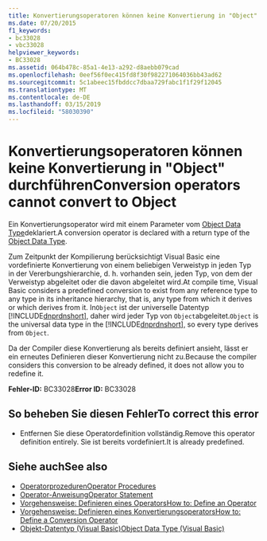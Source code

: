 ```yaml
---
title: Konvertierungsoperatoren können keine Konvertierung in "Object" durchführen
ms.date: 07/20/2015
f1_keywords:
- bc33028
- vbc33028
helpviewer_keywords:
- BC33028
ms.assetid: 064b478c-85a1-4e13-a292-d8aebb079cad
ms.openlocfilehash: 0eef56f0ec415fd8f30f982271064036bb43ad62
ms.sourcegitcommit: 5c1abeec15fbddcc7dbaa729fabc1f1f29f12045
ms.translationtype: MT
ms.contentlocale: de-DE
ms.lasthandoff: 03/15/2019
ms.locfileid: "58030390"
---
```

# <a name="conversion-operators-cannot-convert-to-object"></a><span data-ttu-id="0934c-102">Konvertierungsoperatoren können keine Konvertierung in "Object" durchführen</span><span class="sxs-lookup"><span data-stu-id="0934c-102">Conversion operators cannot convert to Object</span></span>
<span data-ttu-id="0934c-103">Ein Konvertierungsoperator wird mit einem Parameter vom [Object Data Type](../../visual-basic/language-reference/data-types/object-data-type.md)deklariert.</span><span class="sxs-lookup"><span data-stu-id="0934c-103">A conversion operator is declared with a return type of the [Object Data Type](../../visual-basic/language-reference/data-types/object-data-type.md).</span></span>  
  
 <span data-ttu-id="0934c-104">Zum Zeitpunkt der Kompilierung berücksichtigt Visual Basic eine vordefinierte Konvertierung von einem beliebigen Verweistyp in jeden Typ in der Vererbungshierarchie, d. h. vorhanden sein, jeden Typ, von dem der Verweistyp abgeleitet oder die davon abgeleitet wird.</span><span class="sxs-lookup"><span data-stu-id="0934c-104">At compile time, Visual Basic considers a predefined conversion to exist from any reference type to any type in its inheritance hierarchy, that is, any type from which it derives or which derives from it.</span></span> <span data-ttu-id="0934c-105">In`Object` ist der universelle Datentyp [!INCLUDE[dnprdnshort](~/includes/dnprdnshort-md.md)], daher wird jeder Typ von `Object`abgeleitet.</span><span class="sxs-lookup"><span data-stu-id="0934c-105">`Object` is the universal data type in the [!INCLUDE[dnprdnshort](~/includes/dnprdnshort-md.md)], so every type derives from `Object`.</span></span>  
  
 <span data-ttu-id="0934c-106">Da der Compiler diese Konvertierung als bereits definiert ansieht, lässt er ein erneutes Definieren dieser Konvertierung nicht zu.</span><span class="sxs-lookup"><span data-stu-id="0934c-106">Because the compiler considers this conversion to be already defined, it does not allow you to redefine it.</span></span>  
  
 <span data-ttu-id="0934c-107">**Fehler-ID:** BC33028</span><span class="sxs-lookup"><span data-stu-id="0934c-107">**Error ID:** BC33028</span></span>  
  
## <a name="to-correct-this-error"></a><span data-ttu-id="0934c-108">So beheben Sie diesen Fehler</span><span class="sxs-lookup"><span data-stu-id="0934c-108">To correct this error</span></span>  
  
-   <span data-ttu-id="0934c-109">Entfernen Sie diese Operatordefinition vollständig.</span><span class="sxs-lookup"><span data-stu-id="0934c-109">Remove this operator definition entirely.</span></span> <span data-ttu-id="0934c-110">Sie ist bereits vordefiniert.</span><span class="sxs-lookup"><span data-stu-id="0934c-110">It is already predefined.</span></span>  
  
## <a name="see-also"></a><span data-ttu-id="0934c-111">Siehe auch</span><span class="sxs-lookup"><span data-stu-id="0934c-111">See also</span></span>

- [<span data-ttu-id="0934c-112">Operatorprozeduren</span><span class="sxs-lookup"><span data-stu-id="0934c-112">Operator Procedures</span></span>](../../visual-basic/programming-guide/language-features/procedures/operator-procedures.md)
- [<span data-ttu-id="0934c-113">Operator-Anweisung</span><span class="sxs-lookup"><span data-stu-id="0934c-113">Operator Statement</span></span>](../../visual-basic/language-reference/statements/operator-statement.md)
- [<span data-ttu-id="0934c-114">Vorgehensweise: Definieren eines Operators</span><span class="sxs-lookup"><span data-stu-id="0934c-114">How to: Define an Operator</span></span>](../../visual-basic/programming-guide/language-features/procedures/how-to-define-an-operator.md)
- [<span data-ttu-id="0934c-115">Vorgehensweise: Definieren eines Konvertierungsoperators</span><span class="sxs-lookup"><span data-stu-id="0934c-115">How to: Define a Conversion Operator</span></span>](../../visual-basic/programming-guide/language-features/procedures/how-to-define-a-conversion-operator.md)
- [<span data-ttu-id="0934c-116">Objekt-Datentyp (Visual Basic)</span><span class="sxs-lookup"><span data-stu-id="0934c-116">Object Data Type (Visual Basic)</span></span>](../language-reference/data-types/object-data-type.md)

